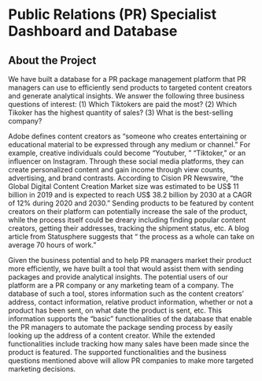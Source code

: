 # Public Relations (PR) Specialist Dashboard and Database
## About the Project
We have built a database for a PR package management platform that PR managers can use to efficiently send products to targeted content creators and generate analytical insights. We answer the following three business questions of interest: (1) Which Tiktokers are paid the most? (2) Which Tikoker has the highest quantity of sales? (3) What is the best-selling company?

Adobe defines content creators as “someone who creates entertaining or educational material to be expressed through any medium or channel.” For example, creative individuals could become “Youtuber, ” “Tiktoker,” or an influencer on Instagram. Through these social media platforms, they can create personalized content and gain income through view counts, advertising, and brand contrasts. According to Cision PR Newswire, “the Global Digital Content Creation Market size was estimated to be US$ 11 billion in 2019 and is expected to reach US$ 38.2 billion by 2030 at a CAGR of 12% during 2020 and 2030.” Sending products to be featured by content creators on their platform can potentially increase the sale of the product, while the process itself could be dreary including finding popular content creators, getting their addresses, tracking the shipment status, etc. A blog article from Statusphere suggests that “ the process as a whole can take on average 70 hours of work.”

Given the business potential and to help PR managers market their product more efficiently, we have built a tool that would assist them with sending packages and provide analytical insights. The potential users of our platform are a PR company or any marketing team of a company. The database of such a tool, stores information such as the content creators’ address, contact information, relative product information, whether or not a product has been sent, on what date the product is sent, etc. This information supports the “basic” functionalities of the database that enable the PR managers to automate the package sending process by easily looking up the address of a content creator. While the extended functionalities include tracking how many sales have been made since the product is featured. The supported functionalities and the business questions mentioned above will allow PR companies to make more targeted marketing decisions.
